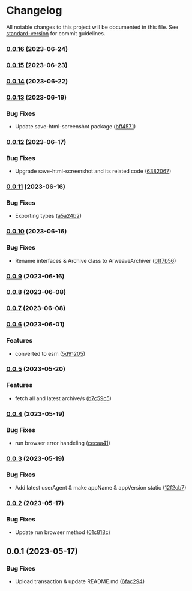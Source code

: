 # Changelog

All notable changes to this project will be documented in this file. See [standard-version](https://github.com/conventional-changelog/standard-version) for commit guidelines.

### [0.0.16](https://github.com/pawanpaudel93/arweave-archive/compare/v0.0.15...v0.0.16) (2023-06-24)

### [0.0.15](https://github.com/pawanpaudel93/arweave-archive/compare/v0.0.14...v0.0.15) (2023-06-23)

### [0.0.14](https://github.com/pawanpaudel93/arweave-archive/compare/v0.0.13...v0.0.14) (2023-06-22)

### [0.0.13](https://github.com/pawanpaudel93/arweave-archive/compare/v0.0.12...v0.0.13) (2023-06-19)


### Bug Fixes

* Update save-html-screenshot package ([bff4571](https://github.com/pawanpaudel93/arweave-archive/commit/bff45710bd63bb44b10baa1d428906eda0cbd9d4))

### [0.0.12](https://github.com/pawanpaudel93/arweave-archive/compare/v0.0.11...v0.0.12) (2023-06-17)


### Bug Fixes

* Upgrade save-html-screenshot and its related code ([6382067](https://github.com/pawanpaudel93/arweave-archive/commit/6382067df6ba9087069e556184f4405aa1b43e9b))

### [0.0.11](https://github.com/pawanpaudel93/arweave-archive/compare/v0.0.10...v0.0.11) (2023-06-16)


### Bug Fixes

* Exporting types ([a5a24b2](https://github.com/pawanpaudel93/arweave-archive/commit/a5a24b2d9899d16449904778e04251844ef9fed8))

### [0.0.10](https://github.com/pawanpaudel93/arweave-archive/compare/v0.0.9...v0.0.10) (2023-06-16)


### Bug Fixes

* Rename interfaces & Archive class to ArweaveArchiver ([b1f7b56](https://github.com/pawanpaudel93/arweave-archive/commit/b1f7b5655dd22324a102fbb04faaf974796e56f0))

### [0.0.9](https://github.com/pawanpaudel93/arweave-archive/compare/v0.0.8...v0.0.9) (2023-06-16)

### [0.0.8](https://github.com/pawanpaudel93/arweave-archive/compare/v0.0.7...v0.0.8) (2023-06-08)

### [0.0.7](https://github.com/pawanpaudel93/arweave-archive/compare/v0.0.6...v0.0.7) (2023-06-08)

### [0.0.6](https://github.com/pawanpaudel93/arweave-archive/compare/v0.0.5...v0.0.6) (2023-06-01)


### Features

* converted to esm ([5d91205](https://github.com/pawanpaudel93/arweave-archive/commit/5d91205c3614900b4ad8a67be79067f379b3ec0e))

### [0.0.5](https://github.com/pawanpaudel93/arweave-archive/compare/v0.0.4...v0.0.5) (2023-05-20)


### Features

* fetch all and latest archive/s ([b7c59c5](https://github.com/pawanpaudel93/arweave-archive/commit/b7c59c5182902b5ecf230bf8806f8a731dd60e1d))

### [0.0.4](https://github.com/pawanpaudel93/arweave-archive/compare/v0.0.3...v0.0.4) (2023-05-19)


### Bug Fixes

* run browser error handeling ([cecaa41](https://github.com/pawanpaudel93/arweave-archive/commit/cecaa410cb775435f003764f15bae2615e97dafe))

### [0.0.3](https://github.com/pawanpaudel93/arweave-archive/compare/v0.0.2...v0.0.3) (2023-05-19)


### Bug Fixes

* Add latest userAgent & make appName & appVersion static ([12f2cb7](https://github.com/pawanpaudel93/arweave-archive/commit/12f2cb7f09c930e7eaad9f5d7082bf9b965492e6))

### [0.0.2](https://github.com/pawanpaudel93/arweave-archive/compare/v0.0.1...v0.0.2) (2023-05-17)


### Bug Fixes

* Update run browser method ([61c818c](https://github.com/pawanpaudel93/arweave-archive/commit/61c818c6330d4c740d62a0c52d119d9868fb77ac))

## 0.0.1 (2023-05-17)


### Bug Fixes

* Upload transaction & update README.md ([6fac294](https://github.com/pawanpaudel93/arweave-archive/commit/6fac2949d927b91f438b694289952e9e05397242))
